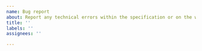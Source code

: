 ```yaml
---
name: Bug report
about: Report any technical errors within the specification or on the website.
title: ''
labels: ''
assignees: ''

---
```



